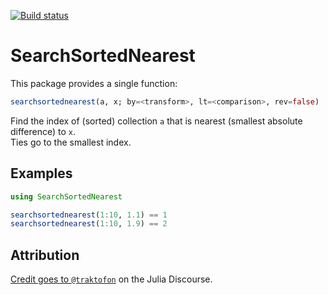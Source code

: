 [![Build status](https://github.com/joshday/SearchSortedNearest.jl/workflows/CI/badge.svg)](https://github.com/joshday/SearchSortedNearest.jl/actions?query=workflow%3ACI+branch%3Amaster)

# SearchSortedNearest


This package provides a single function:

```julia
searchsortednearest(a, x; by=<transform>, lt=<comparison>, rev=false)
```

Find the index of (sorted) collection `a` that is nearest (smallest absolute difference) to `x`.  
Ties go to the smallest index.

## Examples 

```julia
using SearchSortedNearest

searchsortednearest(1:10, 1.1) == 1
searchsortednearest(1:10, 1.9) == 2
```

## Attribution

[Credit goes to `@traktofon`](https://discourse.julialang.org/t/findnearest-function/4143/5) on the Julia Discourse.
